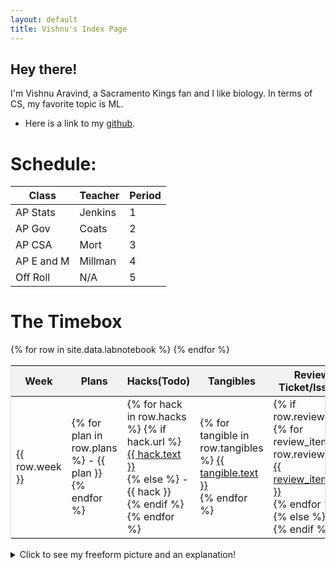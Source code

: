```yaml
---
layout: default
title: Vishnu's Index Page
---
```


## Hey there!

I'm Vishnu Aravind, a Sacramento Kings fan and I like biology. In terms of CS, my favorite topic is ML.

- Here is a link to my [github](https://github.com/VishnuAravind12).


# Schedule:

|    Class     | Teacher  | Period |
|--------------|----------|--------|
| AP Stats     | Jenkins  | 1      |
| AP Gov       | Coats    | 2      |
| AP CSA       | Mort     | 3      |
| AP E and M   | Millman  | 4      |
| Off Roll     | N/A      | 5      |


# The Timebox

<table style="width:100%; border-collapse: collapse; border: 1px solid #ddd;">
    <thead>
        <tr style="background-color: #f2f2f2;">
            <th>Week</th>
            <th>Plans</th>
            <th>Hacks(Todo)</th>
            <th>Tangibles</th>
            <th>Review Ticket/Issues</th>
        </tr>
    </thead>
    <tbody>
        {% for row in site.data.labnotebook %}
        <tr>
            <td>{{ row.week }}</td>
            <td>
                {% for plan in row.plans %}
                - {{ plan }}<br>
                {% endfor %}
            </td>
            <td>
                {% for hack in row.hacks %}
                    {% if hack.url %}
                        <a href="{{ hack.url }}">{{ hack.text }}</a><br>
                    {% else %}
                        - {{ hack }}<br>
                    {% endif %}
                {% endfor %}
            </td>
            <td>
                {% for tangible in row.tangibles %}
                <a href="{{ tangible.url }}">{{ tangible.text }}</a><br>
                {% endfor %}
            </td>
            <td>
                {% if row.review %}
                    {% for review_item in row.review %}
                    <a href="{{ review_item.url }}">{{ review_item.text }}</a><br>
                    {% endfor %}
                {% else %}
                    N/A
                {% endif %}
            </td>
        </tr>
        {% endfor %}
    </tbody>
</table>





<details>
  <summary>Click to see my freeform picture and an explanation!</summary>

  <img src="{{ site.baseurl }}/images/newimage.png" alt="My freeform picture">

  <br>
  <br>

  Just started with GitHub Pages and learned how to use Markdown. Here's an image that depicts who I am as a person. I have a passion for basketball, and I love to get in the gym and work on my vertical. I also love AI and computational biology. But family is definitely the most important thing for me.
  
  <br>
</details>